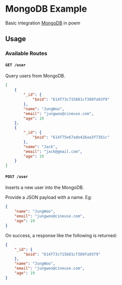# MongoDB Example
Basic integration [MongoDB](https://www.mongodb.com/) in poem

## Usage

### Available Routes

#### `GET /user`

Query users from MongoDB.
```json
[
    {
        "_id": {
            "$oid": "614f73c715681cf389fa93f9"
        },
        "name": "JungWoo",
        "email": "jungwoo@cineuse.com",
        "age": 19
    },
    {
        "_id": {
            "$oid": "614f75e67ade426aa3f73b1c"
        },
        "name": "Jack",
        "email": "jack@gmail.com",
        "age": 19
    }
]
```

#### `POST /user`

Inserts a new user into the MongoDB.

Provide a JSON payload with a name. Eg:
```json
{
    "name": "JungWoo",
    "email": "jungwoo@cineuse.com",
    "age": 19
}
```

On success, a response like the following is returned:
```json
{
    "_id": {
        "$oid": "614f73c715681cf389fa93f9"
    },
    "name": "JungWoo",
    "email": "jungwoo@cineuse.com",
    "age": 19
}
```